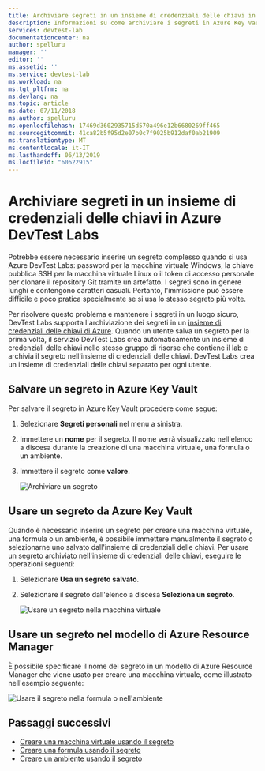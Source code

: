 ```yaml
---
title: Archiviare segreti in un insieme di credenziali delle chiavi in Azure DevTest Labs | Microsoft Docs
description: Informazioni su come archiviare i segreti in Azure Key Vault e usarle durante la creazione di una macchina virtuale, di una formula o di un ambiente.
services: devtest-lab
documentationcenter: na
author: spelluru
manager: ''
editor: ''
ms.assetid: ''
ms.service: devtest-lab
ms.workload: na
ms.tgt_pltfrm: na
ms.devlang: na
ms.topic: article
ms.date: 07/11/2018
ms.author: spelluru
ms.openlocfilehash: 17469d3602935715d570a496e12b6680269ff465
ms.sourcegitcommit: 41ca82b5f95d2e07b0c7f9025b912daf0ab21909
ms.translationtype: MT
ms.contentlocale: it-IT
ms.lasthandoff: 06/13/2019
ms.locfileid: "60622915"
---
```

# <a name="store-secrets-in-a-key-vault-in-azure-devtest-labs"></a>Archiviare segreti in un insieme di credenziali delle chiavi in Azure DevTest Labs
Potrebbe essere necessario inserire un segreto complesso quando si usa Azure DevTest Labs: password per la macchina virtuale Windows, la chiave pubblica SSH per la macchina virtuale Linux o il token di accesso personale per clonare il repository Git tramite un artefatto. I segreti sono in genere lunghi e contengono caratteri casuali. Pertanto, l'immissione può essere difficile e poco pratica specialmente se si usa lo stesso segreto più volte.

Per risolvere questo problema e mantenere i segreti in un luogo sicuro, DevTest Labs supporta l'archiviazione dei segreti in un [insieme di credenziali delle chiavi di Azure](../key-vault/key-vault-overview.md). Quando un utente salva un segreto per la prima volta, il servizio DevTest Labs crea automaticamente un insieme di credenziali delle chiavi nello stesso gruppo di risorse che contiene il lab e archivia il segreto nell'insieme di credenziali delle chiavi. DevTest Labs crea un insieme di credenziali delle chiavi separato per ogni utente. 

## <a name="save-a-secret-in-azure-key-vault"></a>Salvare un segreto in Azure Key Vault
Per salvare il segreto in Azure Key Vault procedere come segue:

1. Selezionare **Segreti personali** nel menu a sinistra.
2. Immettere un **nome** per il segreto. Il nome verrà visualizzato nell'elenco a discesa durante la creazione di una macchina virtuale, una formula o un ambiente. 
3. Immettere il segreto come **valore**.

    ![Archiviare un segreto](media/devtest-lab-store-secrets-in-key-vault/store-secret.png)

## <a name="use-a-secret-from-azure-key-vault"></a>Usare un segreto da Azure Key Vault
Quando è necessario inserire un segreto per creare una macchina virtuale, una formula o un ambiente, è possibile immettere manualmente il segreto o selezionarne uno salvato dall'insieme di credenziali delle chiavi. Per usare un segreto archiviato nell'insieme di credenziali delle chiavi, eseguire le operazioni seguenti:

1. Selezionare **Usa un segreto salvato**. 
2. Selezionare il segreto dall'elenco a discesa **Seleziona un segreto**. 

    ![Usare un segreto nella macchina virtuale](media/devtest-lab-store-secrets-in-key-vault/secret-store-pick-a-secret.png)

## <a name="use-a-secret-in-an-azure-resource-manager-template"></a>Usare un segreto nel modello di Azure Resource Manager
È possibile specificare il nome del segreto in un modello di Azure Resource Manager che viene usato per creare una macchina virtuale, come illustrato nell'esempio seguente:

![Usare il segreto nella formula o nell'ambiente](media/devtest-lab-store-secrets-in-key-vault/secret-store-arm-template.png)

## <a name="next-steps"></a>Passaggi successivi

- [Creare una macchina virtuale usando il segreto](devtest-lab-add-vm.md) 
- [Creare una formula usando il segreto](devtest-lab-manage-formulas.md)
- [Creare un ambiente usando il segreto](devtest-lab-create-environment-from-arm.md)
